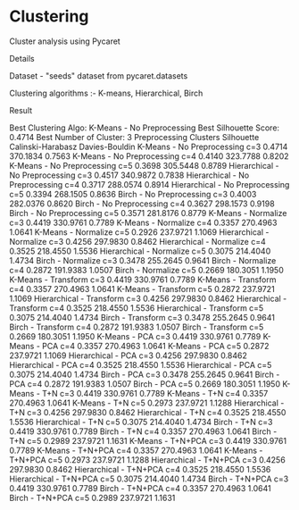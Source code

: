 # Clustering

Cluster analysis using Pycaret

Details

Dataset - "seeds" dataset from pycaret.datasets

Clustering algorithms :- K-means, Hierarchical, Birch

Result

Best Clustering Algo: K-Means - No Preprocessing
Best Silhouette Score: 0.4714
Best Number of Cluster: 3
Preprocessing	Clusters	Silhouette	Calinski-Harabasz	Davies-Bouldin
K-Means - No Preprocessing	c=3	0.4714	370.1834	0.7563
K-Means - No Preprocessing	c=4	0.4140	323.7788	0.8202
K-Means - No Preprocessing	c=5	0.3698	305.5448	0.8789
Hierarchical - No Preprocessing	c=3	0.4517	340.9872	0.7838
Hierarchical - No Preprocessing	c=4	0.3717	288.0574	0.8914
Hierarchical - No Preprocessing	c=5	0.3394	268.1505	0.8636
Birch - No Preprocessing	c=3	0.4003	282.0376	0.8620
Birch - No Preprocessing	c=4	0.3627	298.1573	0.9198
Birch - No Preprocessing	c=5	0.3571	281.8176	0.8779
K-Means - Normalize	c=3	0.4419	330.9761	0.7789
K-Means - Normalize	c=4	0.3357	270.4963	1.0641
K-Means - Normalize	c=5	0.2926	237.9721	1.1069
Hierarchical - Normalize	c=3	0.4256	297.9830	0.8462
Hierarchical - Normalize	c=4	0.3525	218.4550	1.5536
Hierarchical - Normalize	c=5	0.3075	214.4040	1.4734
Birch - Normalize	c=3	0.3478	255.2645	0.9641
Birch - Normalize	c=4	0.2872	191.9383	1.0507
Birch - Normalize	c=5	0.2669	180.3051	1.1950
K-Means - Transform	c=3	0.4419	330.9761	0.7789
K-Means - Transform	c=4	0.3357	270.4963	1.0641
K-Means - Transform	c=5	0.2872	237.9721	1.1069
Hierarchical - Transform	c=3	0.4256	297.9830	0.8462
Hierarchical - Transform	c=4	0.3525	218.4550	1.5536
Hierarchical - Transform	c=5	0.3075	214.4040	1.4734
Birch - Transform	c=3	0.3478	255.2645	0.9641
Birch - Transform	c=4	0.2872	191.9383	1.0507
Birch - Transform	c=5	0.2669	180.3051	1.1950
K-Means - PCA	c=3	0.4419	330.9761	0.7789
K-Means - PCA	c=4	0.3357	270.4963	1.0641
K-Means - PCA	c=5	0.2872	237.9721	1.1069
Hierarchical - PCA	c=3	0.4256	297.9830	0.8462
Hierarchical - PCA	c=4	0.3525	218.4550	1.5536
Hierarchical - PCA	c=5	0.3075	214.4040	1.4734
Birch - PCA	c=3	0.3478	255.2645	0.9641
Birch - PCA	c=4	0.2872	191.9383	1.0507
Birch - PCA	c=5	0.2669	180.3051	1.1950
K-Means - T+N	c=3	0.4419	330.9761	0.7789
K-Means - T+N	c=4	0.3357	270.4963	1.0641
K-Means - T+N	c=5	0.2973	237.9721	1.1288
Hierarchical - T+N	c=3	0.4256	297.9830	0.8462
Hierarchical - T+N	c=4	0.3525	218.4550	1.5536
Hierarchical - T+N	c=5	0.3075	214.4040	1.4734
Birch - T+N	c=3	0.4419	330.9761	0.7789
Birch - T+N	c=4	0.3357	270.4963	1.0641
Birch - T+N	c=5	0.2989	237.9721	1.1631
K-Means - T+N+PCA	c=3	0.4419	330.9761	0.7789
K-Means - T+N+PCA	c=4	0.3357	270.4963	1.0641
K-Means - T+N+PCA	c=5	0.2973	237.9721	1.1288
Hierarchical - T+N+PCA	c=3	0.4256	297.9830	0.8462
Hierarchical - T+N+PCA	c=4	0.3525	218.4550	1.5536
Hierarchical - T+N+PCA	c=5	0.3075	214.4040	1.4734
Birch - T+N+PCA	c=3	0.4419	330.9761	0.7789
Birch - T+N+PCA	c=4	0.3357	270.4963	1.0641
Birch - T+N+PCA	c=5	0.2989	237.9721	1.1631
